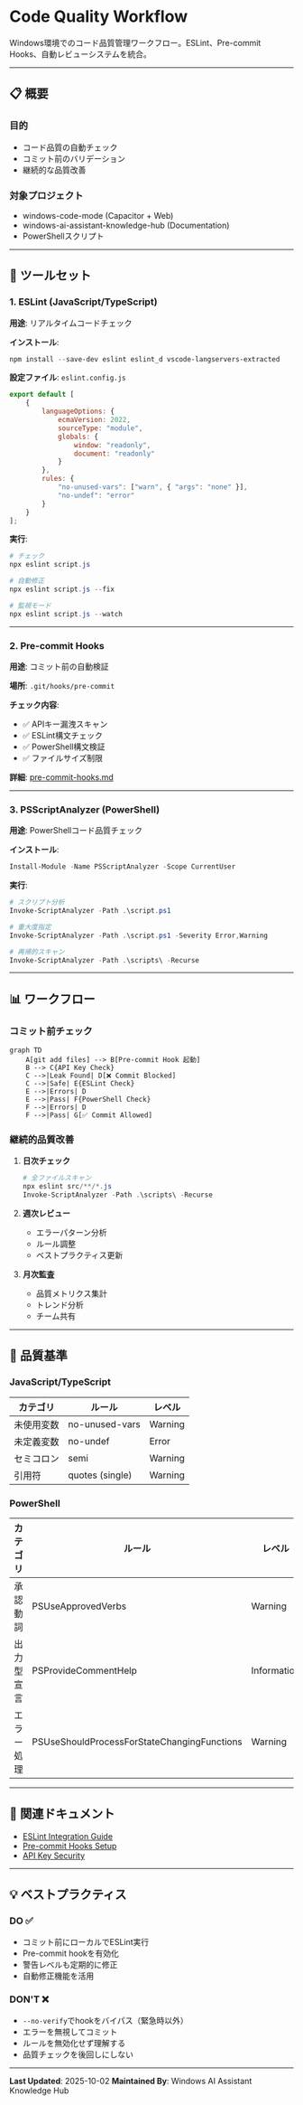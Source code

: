 # Code Quality Workflow

Windows環境でのコード品質管理ワークフロー。ESLint、Pre-commit Hooks、自動レビューシステムを統合。

---

## 📋 概要

### 目的
- コード品質の自動チェック
- コミット前のバリデーション
- 継続的な品質改善

### 対象プロジェクト
- windows-code-mode (Capacitor + Web)
- windows-ai-assistant-knowledge-hub (Documentation)
- PowerShellスクリプト

---

## 🔧 ツールセット

### 1. ESLint (JavaScript/TypeScript)
**用途**: リアルタイムコードチェック

**インストール**:
```powershell
npm install --save-dev eslint eslint_d vscode-langservers-extracted
```

**設定ファイル**: `eslint.config.js`
```javascript
export default [
    {
        languageOptions: {
            ecmaVersion: 2022,
            sourceType: "module",
            globals: {
                window: "readonly",
                document: "readonly"
            }
        },
        rules: {
            "no-unused-vars": ["warn", { "args": "none" }],
            "no-undef": "error"
        }
    }
];
```

**実行**:
```powershell
# チェック
npx eslint script.js

# 自動修正
npx eslint script.js --fix

# 監視モード
npx eslint script.js --watch
```

---

### 2. Pre-commit Hooks
**用途**: コミット前の自動検証

**場所**: `.git/hooks/pre-commit`

**チェック内容**:
- ✅ APIキー漏洩スキャン
- ✅ ESLint構文チェック
- ✅ PowerShell構文検証
- ✅ ファイルサイズ制限

**詳細**: [pre-commit-hooks.md](./pre-commit-hooks.md)

---

### 3. PSScriptAnalyzer (PowerShell)
**用途**: PowerShellコード品質チェック

**インストール**:
```powershell
Install-Module -Name PSScriptAnalyzer -Scope CurrentUser
```

**実行**:
```powershell
# スクリプト分析
Invoke-ScriptAnalyzer -Path .\script.ps1

# 重大度指定
Invoke-ScriptAnalyzer -Path .\script.ps1 -Severity Error,Warning

# 再帰的スキャン
Invoke-ScriptAnalyzer -Path .\scripts\ -Recurse
```

---

## 📊 ワークフロー

### コミット前チェック

```mermaid
graph TD
    A[git add files] --> B[Pre-commit Hook 起動]
    B --> C{API Key Check}
    C -->|Leak Found| D[❌ Commit Blocked]
    C -->|Safe| E{ESLint Check}
    E -->|Errors| D
    E -->|Pass| F{PowerShell Check}
    F -->|Errors| D
    F -->|Pass| G[✅ Commit Allowed]
```

### 継続的品質改善

1. **日次チェック**
   ```powershell
   # 全ファイルスキャン
   npx eslint src/**/*.js
   Invoke-ScriptAnalyzer -Path .\scripts\ -Recurse
   ```

2. **週次レビュー**
   - エラーパターン分析
   - ルール調整
   - ベストプラクティス更新

3. **月次監査**
   - 品質メトリクス集計
   - トレンド分析
   - チーム共有

---

## 🎯 品質基準

### JavaScript/TypeScript

| カテゴリ | ルール | レベル |
|---------|--------|--------|
| 未使用変数 | no-unused-vars | Warning |
| 未定義変数 | no-undef | Error |
| セミコロン | semi | Warning |
| 引用符 | quotes (single) | Warning |

### PowerShell

| カテゴリ | ルール | レベル |
|---------|--------|--------|
| 承認動詞 | PSUseApprovedVerbs | Warning |
| 出力型宣言 | PSProvideCommentHelp | Information |
| エラー処理 | PSUseShouldProcessForStateChangingFunctions | Warning |

---

## 🔗 関連ドキュメント

- [ESLint Integration Guide](./eslint-integration.md)
- [Pre-commit Hooks Setup](./pre-commit-hooks.md)
- [API Key Security](../api-key-security/local-only-management.md)

---

## 💡 ベストプラクティス

### DO ✅
- コミット前にローカルでESLint実行
- Pre-commit hookを有効化
- 警告レベルも定期的に修正
- 自動修正機能を活用

### DON'T ❌
- `--no-verify`でhookをバイパス（緊急時以外）
- エラーを無視してコミット
- ルールを無効化せず理解する
- 品質チェックを後回しにしない

---

**Last Updated**: 2025-10-02
**Maintained By**: Windows AI Assistant Knowledge Hub
